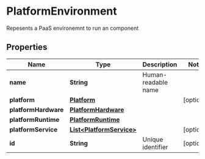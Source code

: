 

# PlatformEnvironment

Repesents a PaaS environemnt to run an component 
## Properties

Name | Type | Description | Notes
------------ | ------------- | ------------- | -------------
**name** | **String** | Human-readable name | 
**platform** | [**Platform**](Platform.md) |  |  [optional]
**platformHardware** | [**PlatformHardware**](PlatformHardware.md) |  | 
**platformRuntime** | [**PlatformRuntime**](PlatformRuntime.md) |  | 
**platformService** | [**List&lt;PlatformService&gt;**](PlatformService.md) |  |  [optional]
**id** | **String** | Unique identifier |  [optional]




